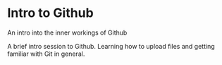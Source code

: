 # Intro to Github
An intro into the inner workings of Github


A brief intro session to Github. Learning how to upload files and getting familiar with Git in general.
